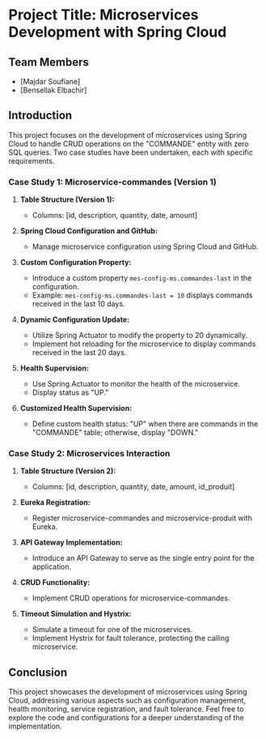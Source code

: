 # Project Title: Microservices Development with Spring Cloud

## Team Members
- [Majdar Soufiane]
- [Bensellak Elbachir]

## Introduction
This project focuses on the development of microservices using Spring Cloud to handle CRUD operations on the "COMMANDE" entity with zero SQL queries. Two case studies have been undertaken, each with specific requirements.

### Case Study 1: Microservice-commandes (Version 1)
1. **Table Structure (Version 1):**
    - Columns: [id, description, quantity, date, amount]

2. **Spring Cloud Configuration and GitHub:**
    - Manage microservice configuration using Spring Cloud and GitHub.

3. **Custom Configuration Property:**
    - Introduce a custom property `mes-config-ms.commandes-last` in the configuration.
    - Example: `mes-config-ms.commandes-last = 10` displays commands received in the last 10 days.

4. **Dynamic Configuration Update:**
    - Utilize Spring Actuator to modify the property to 20 dynamically.
    - Implement hot reloading for the microservice to display commands received in the last 20 days.

5. **Health Supervision:**
    - Use Spring Actuator to monitor the health of the microservice.
    - Display status as "UP."

6. **Customized Health Supervision:**
    - Define custom health status: "UP" when there are commands in the "COMMANDE" table; otherwise, display "DOWN."

### Case Study 2: Microservices Interaction
1. **Table Structure (Version 2):**
    - Columns: [id, description, quantity, date, amount, id_produit]

2. **Eureka Registration:**
    - Register microservice-commandes and microservice-produit with Eureka.

3. **API Gateway Implementation:**
    - Introduce an API Gateway to serve as the single entry point for the application.

4. **CRUD Functionality:**
    - Implement CRUD operations for microservice-commandes.

5. **Timeout Simulation and Hystrix:**
    - Simulate a timeout for one of the microservices.
    - Implement Hystrix for fault tolerance, protecting the calling microservice.



## Conclusion
This project showcases the development of microservices using Spring Cloud, addressing various aspects such as configuration management, health monitoring, service registration, and fault tolerance. Feel free to explore the code and configurations for a deeper understanding of the implementation.
